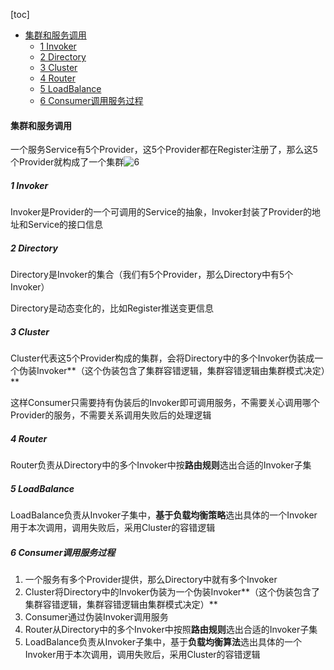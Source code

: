 [toc]

- [集群和服务调用](#集群和服务调用)
  - [1 Invoker](#1-invoker)
  - [2 Directory](#2-directory)
  - [3 Cluster](#3-cluster)
  - [4 Router](#4-router)
  - [5 LoadBalance](#5-loadbalance)
  - [6 Consumer调用服务过程](#6-consumer调用服务过程)

#### 集群和服务调用

一个服务Service有5个Provider，这5个Provider都在Register注册了，那么这5个Provider就构成了一个集群![6](D:/桌面/Notes/Notes/Dubbo/picture/6.png)

##### 1 Invoker

Invoker是Provider的一个可调用的Service的抽象，Invoker封装了Provider的地址和Service的接口信息

##### 2 Directory

Directory是Invoker的集合（我们有5个Provider，那么Directory中有5个Invoker）

Directory是动态变化的，比如Register推送变更信息

##### 3 Cluster

Cluster代表这5个Provider构成的集群，会将Directory中的多个Invoker伪装成一个伪装Invoker**（这个伪装包含了集群容错逻辑，集群容错逻辑由集群模式决定）**

这样Consumer只需要持有伪装后的Invoker即可调用服务，不需要关心调用哪个Provider的服务，不需要关系调用失败后的处理逻辑

##### 4 Router

Router负责从Directory中的多个Invoker中按**路由规则**选出合适的Invoker子集

##### 5 LoadBalance

LoadBalance负责从Invoker子集中，**基于负载均衡策略**选出具体的一个Invoker用于本次调用，调用失败后，采用Cluster的容错逻辑

##### 6 Consumer调用服务过程

1. 一个服务有多个Provider提供，那么Directory中就有多个Invoker
2. Cluster将Directory中的Invoker伪装为一个伪装Invoker**（这个伪装包含了集群容错逻辑，集群容错逻辑由集群模式决定）**
3. Consumer通过伪装Invoker调用服务
4. Router从Directory中的多个Invoker中按照**路由规则**选出合适的Invoker子集
5. LoadBalance负责从Invoker子集中，基于**负载均衡算法**选出具体的一个Invoker用于本次调用，调用失败后，采用Cluster的容错逻辑